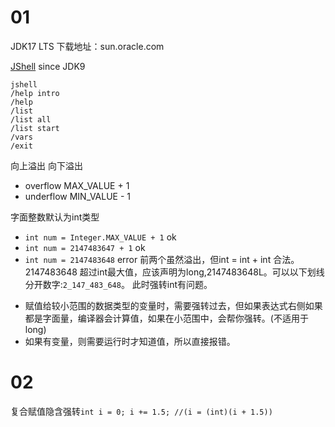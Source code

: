 # 01
JDK17 LTS 下载地址：sun.oracle.com 

[JShell](https://docs.oracle.com/en/java/javase/17/jshell/introduction-jshell.html#GUID-DA9FA090-7015-4F30-BBD0-5F6ED0EBDF91") since JDK9
  ```shell
  jshell
  /help intro
  /help
  /list
  /list all
  /list start
  /vars
  /exit
```

向上溢出 向下溢出
- overflow MAX_VALUE + 1
- underflow MIN_VALUE - 1

字面整数默认为int类型
+ `int num = Integer.MAX_VALUE + 1` ok
+ `int num = 2147483647 + 1` ok
+ `int num = 2147483648` error
前两个虽然溢出，但int = int + int 合法。
2147483648 超过int最大值，应该声明为long,2147483648L。可以以下划线分开数字:`2_147_483_648`。
此时强转int有问题。
- 赋值给较小范围的数据类型的变量时，需要强转过去，但如果表达式右侧如果都是字面量，编译器会计算值，如果在小范围中，会帮你强转。(不适用于long)
- 如果有变量，则需要运行时才知道值，所以直接报错。

# 02
复合赋值隐含强转`int i = 0; i += 1.5; //(i = (int)(i + 1.5))`

